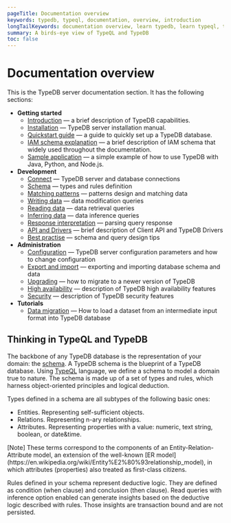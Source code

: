 ```yaml
---
pageTitle: Documentation overview
keywords: typedb, typeql, documentation, overview, introduction
longTailKeywords: documentation overview, learn typedb, learn typeql, typedb schema, typedb data model
summary: A birds-eye view of TypeQL and TypeDB
toc: false
---
```


# Documentation overview

This is the TypeDB server documentation section. It has the following sections:

- **Getting started**
  - [Introduction](01-start/01-introduction.md) — a brief description of TypeDB capabilities.
  - [Installation](01-start/02-installation.md) — TypeDB server installation manual.
  - [Quickstart guide](01-start/03-quickstart.md) — a guide to quickly set up a TypeDB database.
  - [IAM schema explanation](01-start/04-iam-schema.md) — a brief description of IAM schema that widely used throughout 
    the documentation.
  - [Sample application](01-start/05-sample-app.md) — a simple example of how to use TypeDB with Java, Python, and 
    Node.js.
- **Development**
  - [Connect](02-dev/01-connect.md) — TypeDB server and database connections
  - [Schema](02-dev/02-schema.md) — types and rules definition
  - [Matching patterns](02-dev/03-match.md) — patterns design and matching data
  - [Writing data](02-dev/04-write.md) — data modification queries
  - [Reading data](02-dev/05-read.md) — data retrieval queries
  - [Inferring data](02-dev/06-infer.md) — data inference queries
  - [Response interpretation](02-dev/07-response.md) — parsing query response
  - [API and Drivers](02-dev/08-api.md) — brief description of Client API and TypeDB Drivers
  - [Best practise](02-dev/09-best.md) — schema and query design tips
- **Administration**
  - [Configuration](03-admin/01-configuration.md) — TypeDB server configuration parameters and how to change 
    configuration
  - [Export and import](03-admin/02-export-import.md) — exporting and importing database schema and data
  - [Upgrading](03-admin/03-update.md) — how to migrate to a newer version of TypeDB
  - [High availability](03-admin/04-ha.md) — description of TypeDB high availability features
  - [Security](03-admin/05-security.md) — description of TypeDB security features
- **Tutorials**
  - [Data migration](04-tutorials/01-data-migration.md) — How to load a dataset from an intermediate input format into 
    TypeDB database

## Thinking in TypeQL and TypeDB

The backbone of any TypeDB database is the representation of your domain: the [schema](02-dev/02-schema.md).
A TypeDB schema is the blueprint of a TypeDB database. Using [TypeQL](../11-query/00-overview.md) language, we 
define a schema to model a domain true to nature. The schema is made up of a set of types and rules, which harness 
object-oriented principles and logical deduction.

Types defined in a schema are all subtypes of the following basic ones: 
- Entities. Representing self-sufficient objects.
- Relations. Representing n-ary relationships.
- Attributes. Representing properties with a value: numeric, text string, boolean, or date&time.

<div class="note">
[Note]
These terms correspond to the components of an Entity-Relation-Attribute model, an extension of the well-known 
[ER model](https://en.wikipedia.org/wiki/Entity%E2%80%93relationship_model), in which attributes (properties) 
also treated as first-class citizens.
</div>

Rules defined in your schema represent deductive logic. They are defined as condition (when clause) and conclusion 
(then clause). Read queries with inference option enabled can generate insights based on the deductive logic 
described with rules. Those insights are transaction bound and are not persisted.
